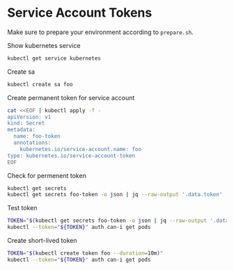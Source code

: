 # Service Account Tokens

Make sure to prepare your environment according to `prepare.sh`.

Show kubernetes service

```sh
kubectl get service kubernetes
```

Create sa

```sh
kubectl create sa foo
```

Create permanent token for service account

```sh
cat <<EOF | kubectl apply -f -
apiVersion: v1
kind: Secret
metadata:
  name: foo-token
  annotations:
    kubernetes.io/service-account.name: foo
type: kubernetes.io/service-account-token
EOF
```

Check for permenent token

```sh
kubectl get secrets
kubectl get secrets foo-token -o json | jq --raw-output '.data.token' | base64 -d
```

Test token

```sh
TOKEN="$(kubectl get secrets foo-token -o json | jq --raw-output '.data.token' | base64 -d)"
kubectl --token="${TOKEN}" auth can-i get pods
```

Create short-lived token

```sh
TOKEN="$(kubectl create token foo --duration=10m)"
kubectl --token="${TOKEN}" auth can-i get pods
```
